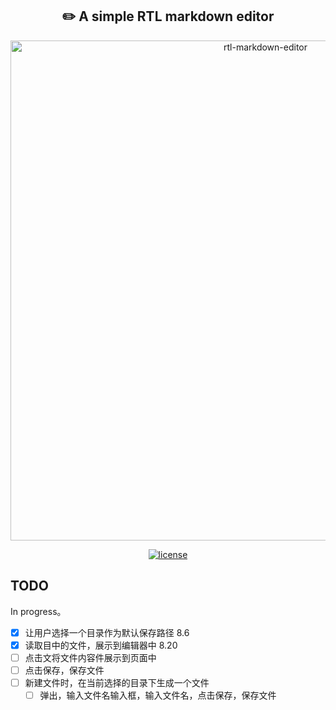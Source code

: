 <h2 align="center">✏️ A simple RTL markdown editor</h2>
<p align="center">
    <img src="https://github.com/mohammad-alizade/rtl-markdown-editor/blob/master/assets/rtl-markdown-editor.gif?raw=true" alt="rtl-markdown-editor" width="800"/>
</p>
<p align="center">
    <a href="https://github.com/Elgar17/rtldown/tree/master"><img src="https://badgen.net/github/license/mohammad-alizade/rtl-markdown-editor" alt="license" /></a>
</p>


## TODO

In progress。

- [x] 让用户选择一个目录作为默认保存路径 8.6
- [x] 读取目中的文件，展示到编辑器中 8.20
- [ ] 点击文将文件内容件展示到页面中
- [ ] 点击保存，保存文件
- [ ] 新建文件时，在当前选择的目录下生成一个文件
  - [ ] 弹出，输入文件名输入框，输入文件名，点击保存，保存文件 